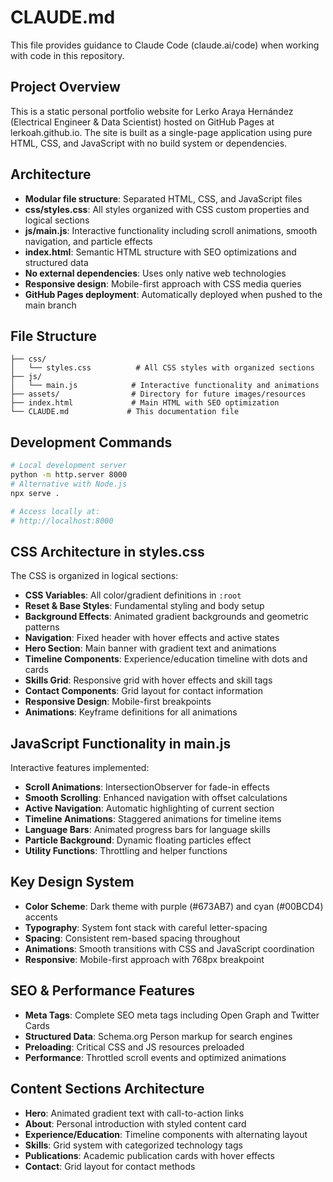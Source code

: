 # CLAUDE.md

This file provides guidance to Claude Code (claude.ai/code) when working with code in this repository.

## Project Overview

This is a static personal portfolio website for Lerko Araya Hernández (Electrical Engineer & Data Scientist) hosted on GitHub Pages at lerkoah.github.io. The site is built as a single-page application using pure HTML, CSS, and JavaScript with no build system or dependencies.

## Architecture

- **Modular file structure**: Separated HTML, CSS, and JavaScript files
- **css/styles.css**: All styles organized with CSS custom properties and logical sections
- **js/main.js**: Interactive functionality including scroll animations, smooth navigation, and particle effects
- **index.html**: Semantic HTML structure with SEO optimizations and structured data
- **No external dependencies**: Uses only native web technologies
- **Responsive design**: Mobile-first approach with CSS media queries
- **GitHub Pages deployment**: Automatically deployed when pushed to the main branch

## File Structure

```
├── css/
│   └── styles.css          # All CSS styles with organized sections
├── js/
│   └── main.js            # Interactive functionality and animations
├── assets/                # Directory for future images/resources
├── index.html             # Main HTML with SEO optimization
└── CLAUDE.md             # This documentation file
```

## Development Commands

```bash
# Local development server
python -m http.server 8000
# Alternative with Node.js
npx serve .

# Access locally at:
# http://localhost:8000
```

## CSS Architecture in styles.css

The CSS is organized in logical sections:
- **CSS Variables**: All color/gradient definitions in `:root`
- **Reset & Base Styles**: Fundamental styling and body setup
- **Background Effects**: Animated gradient backgrounds and geometric patterns
- **Navigation**: Fixed header with hover effects and active states
- **Hero Section**: Main banner with gradient text and animations
- **Timeline Components**: Experience/education timeline with dots and cards
- **Skills Grid**: Responsive grid with hover effects and skill tags
- **Contact Components**: Grid layout for contact information
- **Responsive Design**: Mobile-first breakpoints
- **Animations**: Keyframe definitions for all animations

## JavaScript Functionality in main.js

Interactive features implemented:
- **Scroll Animations**: IntersectionObserver for fade-in effects
- **Smooth Scrolling**: Enhanced navigation with offset calculations
- **Active Navigation**: Automatic highlighting of current section
- **Timeline Animations**: Staggered animations for timeline items
- **Language Bars**: Animated progress bars for language skills
- **Particle Background**: Dynamic floating particles effect
- **Utility Functions**: Throttling and helper functions

## Key Design System

- **Color Scheme**: Dark theme with purple (#673AB7) and cyan (#00BCD4) accents
- **Typography**: System font stack with careful letter-spacing
- **Spacing**: Consistent rem-based spacing throughout
- **Animations**: Smooth transitions with CSS and JavaScript coordination
- **Responsive**: Mobile-first approach with 768px breakpoint

## SEO & Performance Features

- **Meta Tags**: Complete SEO meta tags including Open Graph and Twitter Cards
- **Structured Data**: Schema.org Person markup for search engines
- **Preloading**: Critical CSS and JS resources preloaded
- **Performance**: Throttled scroll events and optimized animations

## Content Sections Architecture

- **Hero**: Animated gradient text with call-to-action links
- **About**: Personal introduction with styled content card
- **Experience/Education**: Timeline components with alternating layout
- **Skills**: Grid system with categorized technology tags
- **Publications**: Academic publication cards with hover effects
- **Contact**: Grid layout for contact methods